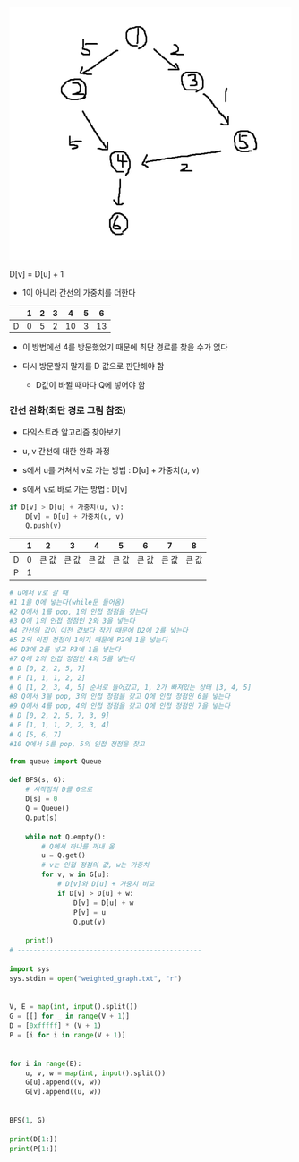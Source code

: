 ![1551661681408](assets/1551661681408.png)

D[v] = D[u] + 1

+ 1이 아니라 간선의 가중치를 더한다

|      |  1   |  2   |  3   |  4   |  5   |  6   |
| :--: | :--: | :--: | :--: | :--: | :--: | :--: |
|  D   |  0   |  5   |  2   |  10  |  3   |  13  |

- 이 방법에선 4를 방문했었기 때문에 최단 경로를 찾을 수가 없다

- 다시 방문할지 말지를 D 값으로 판단해야 함
  - D값이 바뀔 때마다 Q에 넣어야 함



### 간선 완화(최단 경로 그림 참조)

- 다익스트라 알고리즘 찾아보기

- u, v 간선에 대한 완화 과정

- s에서 u를 거쳐서 v로 가는 방법 : D[u] + 가중치(u, v)

- s에서 v로 바로 가는 방법 : D[v]

```python
if D[v] > D[u] + 가중치(u, v):
    D[v] = D[u] + 가중치(u, v)
    Q.push(v)
```

|      | 1    | 2     | 3     | 4     | 5     | 6     | 7     | 8     |
| :--: | :--: | :--: | :--: | :--: | :--: | :--: | :--: | :--: |
|  D   | 0    | 큰 값 | 큰 값 | 큰 값 | 큰 값 | 큰 값 | 큰 값 | 큰 값 |
|  P   | 1 |       |       |       |       |       |       |       |

```python
# u에서 v로 갈 때
#1 1을 Q에 넣는다(while문 들어옴)
#2 Q에서 1를 pop, 1의 인접 정점을 찾는다
#3 Q에 1의 인접 정점인 2와 3을 넣는다
#4 간선의 값이 이전 값보다 작기 때문에 D2에 2를 넣는다
#5 2의 이전 정점이 1이기 때문에 P2에 1을 넣는다
#6 D3에 2를 넣고 P3에 1을 넣는다
#7 Q에 2의 인접 정점인 4와 5를 넣는다
# D [0, 2, 2, 5, 7]
# P [1, 1, 1, 2, 2]
# Q [1, 2, 3, 4, 5] 순서로 들어갔고, 1, 2가 빠져있는 상태 [3, 4, 5]
#8 Q에서 3을 pop, 3의 인접 정점을 찾고 Q에 인접 정점인 6을 넣는다
#9 Q에서 4를 pop, 4의 인접 정점을 찾고 Q에 인접 정점인 7을 넣는다
# D [0, 2, 2, 5, 7, 3, 9]
# P [1, 1, 1, 2, 2, 3, 4]
# Q [5, 6, 7]
#10 Q에서 5를 pop, 5의 인접 정점을 찾고 
```

```python
from queue import Queue

def BFS(s, G):
	# 시작점의 D를 0으로
    D[s] = 0
    Q = Queue()
    Q.put(s)

    while not Q.empty():
        # Q에서 하나를 꺼내 옴
        u = Q.get()
        # v는 인접 정점의 값, w는 가중치
        for v, w in G[u]:
            # D[v]와 D[u] + 가중치 비교
            if D[v] > D[u] + w:
                D[v] = D[u] + w
                P[v] = u
                Q.put(v)

    print()
# ----------------------------------------------

import sys
sys.stdin = open("weighted_graph.txt", "r")


V, E = map(int, input().split())
G = [[] for _ in range(V + 1)]
D = [0xfffff] * (V + 1)
P = [i for i in range(V + 1)]


for i in range(E):
    u, v, w = map(int, input().split())
    G[u].append((v, w))
    G[v].append((u, w))


BFS(1, G)

print(D[1:])
print(P[1:])
```







